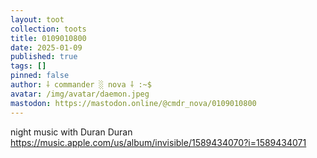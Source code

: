 ```yaml
---
layout: toot
collection: toots
title: 0109010800
date: 2025-01-09
published: true
tags: []
pinned: false
author: ⸸ commander ░ nova ⸸ :~$
avatar: /img/avatar/daemon.jpeg
mastodon: https://mastodon.online/@cmdr_nova/0109010800
---
```


night music with Duran Duran https://music.apple.com/us/album/invisible/1589434070?i=1589434071
